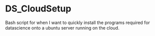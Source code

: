 # DS_CloudSetup
Bash script for when I want to quickly install the programs required for datascience onto a ubuntu server running on the cloud. 
